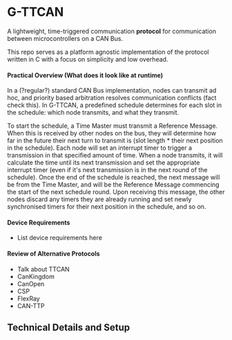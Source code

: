 # G-TTCAN

A lightweight, time-triggered communication **protocol** for communication between microcontrollers on a CAN Bus.


This repo serves as a platform agnostic implementation of the protocol written in C with a focus on simplicity and low overhead.


#### Practical Overview (What does it look like at runtime)

In a (?regular?) standard CAN Bus implementation, nodes can transmit ad hoc, and priority based arbitration resolves communication conflicts (fact check this). In G-TTCAN, a predefined schedule determines for each slot in the schedule: which node transmits, and what they transmit.


To start the schedule, a Time Master must transmit a Reference Message. When this is received by other nodes on the bus, they will determine how far in the future their next turn to transmit is (slot length * their next position in the schedule). Each node will set an interrupt timer to trigger a transmission in that specified amount of time. When a node transmits, it will calculate the time until its next transmission and set the appropriate interrupt timer (even if it's next transmission is in the next round of the schedule). Once the end of the schedule is reached, the next message will be from the Time Master, and will be the Reference Message commencing the start of the next schedule round. Upon receiving this message, the other nodes discard any timers they are already running and set newly synchronised timers for their next position in the schedule, and so on.




#### Device Requirements

- List device requirements here


#### Review of Alternative Protocols

- Talk about TTCAN
- CanKingdom
- CanOpen
- CSP
- FlexRay
- CAN-TTP


## Technical Details and Setup

